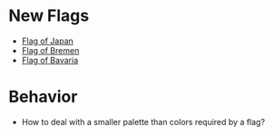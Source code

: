 # New Flags

* [Flag of Japan](https://en.wikipedia.org/wiki/Flag_of_Japan)
* [Flag of Bremen](https://en.wikipedia.org/wiki/Flag_of_Bremen)
* [Flag of Bavaria](https://en.wikipedia.org/wiki/Flag_of_Bavaria)

# Behavior

* How to deal with a smaller palette than colors required by a flag?
